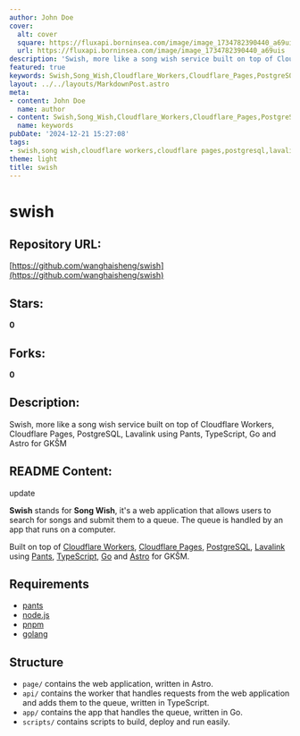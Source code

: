 ```yaml
---
author: John Doe
cover:
  alt: cover
  square: https://fluxapi.borninsea.com/image/image_1734782390440_a69uis
  url: https://fluxapi.borninsea.com/image/image_1734782390440_a69uis
description: 'Swish, more like a song wish service built on top of Cloudflare Workers, Cloudflare Pages, PostgreSQL, Lavalink using Pants, TypeScript, Go and Astro for GKŠM'
featured: true
keywords: Swish,Song_Wish,Cloudflare_Workers,Cloudflare_Pages,PostgreSQL,Lavalink,Pants,TypeScript,Go,Astro,GKŠM,pants,node.js,pnpm,golang,web_application,queue,workers,web_application_framework,database,application,cross-platform
layout: ../../layouts/MarkdownPost.astro
meta:
- content: John Doe
  name: author
- content: Swish,Song_Wish,Cloudflare_Workers,Cloudflare_Pages,PostgreSQL,Lavalink,Pants,TypeScript,Go,Astro,GKŠM,pants,node.js,pnpm,golang,web_application,queue,workers,web_application_framework,database,application,cross-platform
  name: keywords
pubDate: '2024-12-21 15:27:08'
tags:
- swish,song wish,cloudflare workers,cloudflare pages,postgresql,lavalink,pants,typescript,go,astro
theme: light
title: swish
---
```


# swish

## Repository URL: 
[https://github.com/wanghaisheng/swish](https://github.com/wanghaisheng/swish)

## Stars: 
**0**

## Forks: 
**0**

## Description: 
Swish, more like a song wish service built on top of Cloudflare Workers, Cloudflare Pages, PostgreSQL, Lavalink using Pants, TypeScript, Go and Astro for GKŠM

## README Content: 
update

**Swish** stands for **Song Wish**, it's a web application that allows users to search for songs and submit them to a queue. The queue is handled by an app that runs on a computer.

Built on top of [Cloudflare Workers](https://workers.cloudflare.com/), [Cloudflare Pages](https://pages.cloudflare.com/), [PostgreSQL](https://www.postgresql.org/), [Lavalink](https://lavalink.dev/) using [Pants](https://www.pantsbuild.org/), [TypeScript](https://www.typescriptlang.org/), [Go](https://golang.org/) and [Astro](https://astro.build/) for GKŠM.

## Requirements

- [pants](https://www.pantsbuild.org/)
- [node.js](https://nodejs.org/)
- [pnpm](https://pnpm.js.org/)
- [golang](https://golang.org/)

## Structure

- `page/` contains the web application, written in Astro.
- `api/` contains the worker that handles requests from the web application and adds them to the queue, written in TypeScript.
- `app/` contains the app that handles the queue, written in Go.
- `scripts/` contains scripts to build, deploy and run easily.

